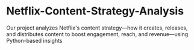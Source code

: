 # Netflix-Content-Strategy-Analysis
Our project analyzes Netflix's content strategy—how it creates, releases, and distributes content to boost engagement, reach, and revenue—using Python-based insights
